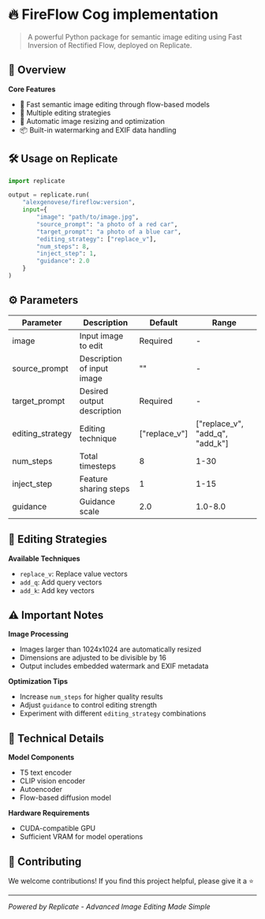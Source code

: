 # 🔥 FireFlow Cog implementation 

> A powerful Python package for semantic image editing using Fast Inversion of Rectified Flow, deployed on Replicate.

## 🎯 Overview

**Core Features**
- 🚀 Fast semantic image editing through flow-based models
- 🎨 Multiple editing strategies
- 🔄 Automatic image resizing and optimization
- 📦 Built-in watermarking and EXIF data handling

## 🛠️ Usage on Replicate

```python
import replicate

output = replicate.run(
    "alexgenovese/fireflow:version",
    input={
        "image": "path/to/image.jpg",
        "source_prompt": "a photo of a red car",
        "target_prompt": "a photo of a blue car",
        "editing_strategy": ["replace_v"],
        "num_steps": 8,
        "inject_step": 1,
        "guidance": 2.0
    }
)
```

## ⚙️ Parameters

| Parameter | Description | Default | Range |
|-----------|-------------|---------|--------|
| image | Input image to edit | Required | - |
| source_prompt | Description of input image | "" | - |
| target_prompt | Desired output description | Required | - |
| editing_strategy | Editing technique | ["replace_v"] | ["replace_v", "add_q", "add_k"] |
| num_steps | Total timesteps | 8 | 1-30 |
| inject_step | Feature sharing steps | 1 | 1-15 |
| guidance | Guidance scale | 2.0 | 1.0-8.0 |

## 🎨 Editing Strategies

**Available Techniques**
- `replace_v`: Replace value vectors
- `add_q`: Add query vectors
- `add_k`: Add key vectors

## ⚠️ Important Notes

**Image Processing**
- Images larger than 1024x1024 are automatically resized
- Dimensions are adjusted to be divisible by 16
- Output includes embedded watermark and EXIF metadata

**Optimization Tips**
- Increase `num_steps` for higher quality results
- Adjust `guidance` to control editing strength
- Experiment with different `editing_strategy` combinations

## 🔧 Technical Details

**Model Components**
- T5 text encoder
- CLIP vision encoder
- Autoencoder
- Flow-based diffusion model

**Hardware Requirements**
- CUDA-compatible GPU
- Sufficient VRAM for model operations

## 🤝 Contributing
We welcome contributions! If you find this project helpful, please give it a ⭐

---
*Powered by Replicate - Advanced Image Editing Made Simple*